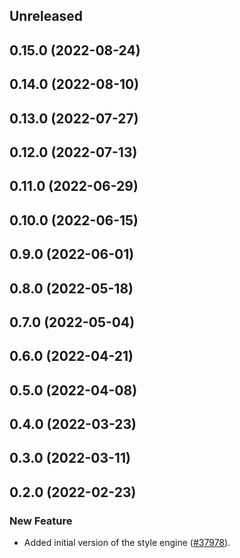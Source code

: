 <!-- Learn how to maintain this file at https://github.com/WordPress/gutenberg/tree/HEAD/packages#maintaining-changelogs. -->

## Unreleased

## 0.15.0 (2022-08-24)

## 0.14.0 (2022-08-10)

## 0.13.0 (2022-07-27)

## 0.12.0 (2022-07-13)

## 0.11.0 (2022-06-29)

## 0.10.0 (2022-06-15)

## 0.9.0 (2022-06-01)

## 0.8.0 (2022-05-18)

## 0.7.0 (2022-05-04)

## 0.6.0 (2022-04-21)

## 0.5.0 (2022-04-08)

## 0.4.0 (2022-03-23)

## 0.3.0 (2022-03-11)

## 0.2.0 (2022-02-23)

### New Feature

-   Added initial version of the style engine ([#37978](https://github.com/WordPress/gutenberg/pull/37978)).
